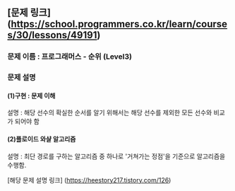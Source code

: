 ## [문제 링크] (https://school.programmers.co.kr/learn/courses/30/lessons/49191)
### 문제 이름 : 프로그래머스 - 순위 (Level3)
### 문제 설명
#### (1)구현 : 문제 이해
설명 : 해당 선수의 확실한 순서를 알기 위해서는 해당 선수를 제외한 모든 선수와 비교가 되어야 함
#### (2)플로이드 와샬 알고리즘
설명 : 최단 경로를 구하는 알고리즘 중 하나로 '거쳐가는 정점'을 기준으로 알고리즘을 수행함.

[해당 문제 설명 링크] (https://heestory217.tistory.com/126)
